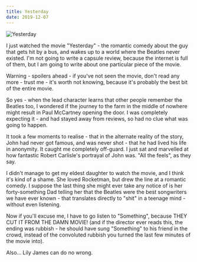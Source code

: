 ```yaml
---
title: Yesterday
date: 2019-12-07
---
```


![Yesterday](https://source.unsplash.com/gp8BLyaTaA0/1600x900)

I just watched the movie "Yesterday" - the romantic comedy about the guy that gets hit by a bus, and wakes up to a world where the Beatles never existed. I'm not going to write a capsule review, because the internet is full of them, but I am going to write about one particular piece of the movie.

Warning - spoilers ahead - if you've not seen the movie, don't read any more - trust me - it's worth not knowing, because it's probably the best bit of the entire movie.

So yes - when the lead character learns that other people remember the Beatles too, I wondered if the journey to the farm in the middle of nowhere might result in Paul McCartney opening the door. I was completely expecting it - and had stayed away from reviews, so had no clue what was going to happen.

It took a few moments to realise - that in the alternate reality of the story, John had never got famous, and was never shot - that he had lived his life in anonymity. It caught me completely off-guard. I just sat and marvelled at how fantastic Robert Carlisle's portrayal of John was. "All the feels", as they say.

I didn't manage to get my eldest daughter to watch the movie, and I think it's kind of a shame. She loved Rocketman, but drew the line at a romantic comedy. I suppose the last thing she might ever take any notice of is her forty-something Dad telling her that the Beatles were the best songwriters we have ever known - that translates directly to "shit" in a teenage mind - without even listening.

Now if you'll excuse me, I have to go listen to "Something", because THEY CUT IT FROM THE DAMN MOVIE! (and if the director ever reads this, the ending was rubbish - he should have sung "Something" to his friend in the crowd, instead of the convoluted rubbish you turned the last few minutes of the movie into).

Also... Lily James can do no wrong.